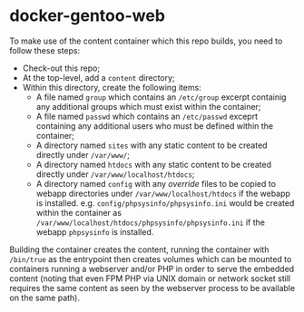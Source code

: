 # docker-gentoo-web

To make use of the content container which this repo builds, you need to follow
these steps:

* Check-out this repo;
* At the top-level, add a `content` directory;
* Within this directory, create the following items:
  * A file named `group` which contains an `/etc/group` excerpt containig any
    additional groups which must exist within the container;
  * A file named `passwd` which contains an `/etc/passwd` exceprt containing
    any additional users who must be defined within the container;
  * A directory named `sites` with any static content to be created directly
    under `/var/www/`;
  * A directory named `htdocs` with any static content to be created directly
    under `/var/www/localhost/htdocs`;
  * A directory named `config` with any *override* files to be copied to webapp
    directories under `/var/www/localhost/htdocs` if the webapp is installed.
    e.g. `config/phpsysinfo/phpsysinfo.ini` would be created within the
         container as `/var/www/localhost/htdocs/phpsysinfo/phpsysinfo.ini` if
	 the webapp `phpsysinfo` is installed.

Building the container creates the content, running the container with
`/bin/true` as the entrypoint then creates volumes which can be mounted to
containers running a webserver and/or PHP in order to serve the embedded
content (noting that even FPM PHP via UNIX domain or network socket still
requires the same content as seen by the webserver process to be available on
the same path).
